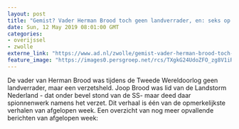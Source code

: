 ```yaml
---
layout: post
title: "Gemist? Vader Herman Brood toch geen landverrader, en: seks op aanhanger leidt tot rel"
date: Sun, 12 May 2019 08:01:00 GMT
categories: 
- overijssel 
- zwolle 
externe_link: "https://www.ad.nl/zwolle/gemist-vader-herman-brood-toch-geen-landverrader-en-seks-op-aanhanger-leidt-tot-rel~adeacc82/"
feature_image: "https://images0.persgroep.net/rcs/TXgkG24UdoZFO_zg8V1iRLEKkqY/diocontent/135705016/_fitwidth/400/?appId=21791a8992982cd8da851550a453bd7f&quality=0.7"
---
```


De vader van Herman Brood was tijdens de Tweede Wereldoorlog geen landverrader, maar een verzetsheld. Joop Brood was lid van de Landstorm Nederland - dat onder bevel stond van de SS- maar deed daar spionnenwerk namens het verzet. Dit verhaal is één van de opmerkelijkste verhalen van afgelopen week. Een overzicht van nog meer opvallende berichten van afgelopen week:
